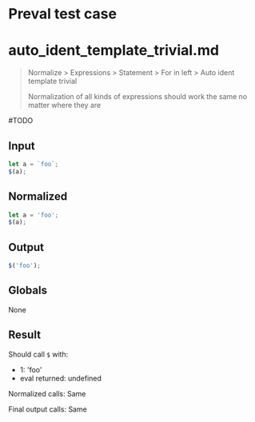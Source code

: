 # Preval test case

# auto_ident_template_trivial.md

> Normalize > Expressions > Statement > For in left > Auto ident template trivial
>
> Normalization of all kinds of expressions should work the same no matter where they are

#TODO

## Input

`````js filename=intro
let a = `foo`;
$(a);
`````

## Normalized

`````js filename=intro
let a = 'foo';
$(a);
`````

## Output

`````js filename=intro
$('foo');
`````

## Globals

None

## Result

Should call `$` with:
 - 1: 'foo'
 - eval returned: undefined

Normalized calls: Same

Final output calls: Same
